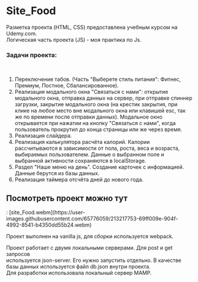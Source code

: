 <h1>Site_Food</h1>

Разметка проекта (HTML, CSS) предоставлена учебным курсом на Udemy.com.<br>
Логическая часть проекта (JS) - моя практика по Js.<br>

<h3>Задачи проекта:</h3><br>

1. Переключение табов. (Часть "Выберете стиль питания": Фитнес, Премиум, Постное, Сбалансированное).
2. Реализация модального окна "Связаться с нами": открытие модального окна, отправка данных на сервер, при отправке спиннер загрузки,
   закрытие модального окна (на крестик закрытия, при клике на любое место вне модального окна или клавишей esc, так же по времени после отправки данных).
   Модальное окно открывается при нажатии на кнопку "Связаться с нами", когда пользователь прокрутил до конца страницы или же через время.
3. Реализация слайдера.
4. Реализация калькулятора расчёта калорий. Калории рассчитываются в зависимости от пола, роста, веса и возраста, выбираемых пользователем.
   Данные о выбранном поле и выбранной активности сохраняются в localStorage.
5. Раздел "Наше меню на день". Создание карточек с информацией. Данные берутся из базы данных.
6. Реализация таймера отсчёта дней до нового года.<br>

<h2>Посмотреть проект можно тут</h2>:
[site_Food.webm](https://user-images.githubusercontent.com/65776059/213217753-69ff009e-904f-4992-8541-b4350dd55b24.webm)
<br>

Проект выполнен на vanilla js, для сборки используется webpack.<br>

Проект работает с двумя локальными серверами. Для post и get запросов<br>
используется json-server. Его нужно запустить отдельно. В качестве базы данных используется файл db.json внутри проекта.<br>
Для разработки использовала локальный сервер MAMP.
